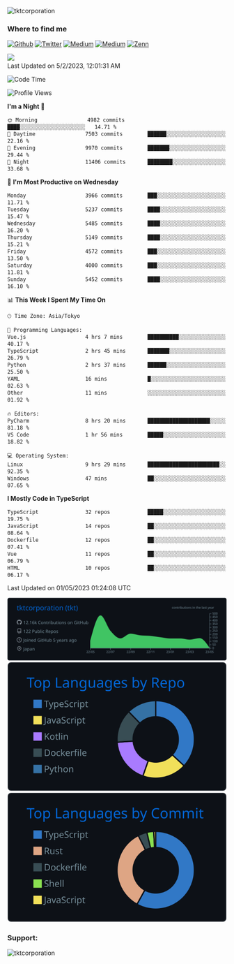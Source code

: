 <p align="left"> <img src="https://komarev.com/ghpvc/?username=tktcorporation&label=Profile%20views&color=0e75b6&style=flat" alt="tktcorporation" /> </p>

<h3>Where to find me</h3>
<p>
<a href="https://github.com/tktcorporation" target="_blank"><img alt="Github" src="https://img.shields.io/badge/GitHub-%2312100E.svg?&style=for-the-badge&logo=Github&logoColor=white" /></a>
<a href="https://twitter.com/tktcorporation" target="_blank"><img alt="Twitter" src="https://img.shields.io/badge/twitter-%231DA1F2.svg?&style=for-the-badge&logo=twitter&logoColor=white" /></a>
<a href="https://www.linkedin.com/in/tktcorporation" target="_blank"><img alt="Medium" src="https://img.shields.io/badge/linkdin-0a66c2.svg?&style=for-the-badge&logo=linkedin&logoColor=white" /></a>
<a href="https://qiita.com/tktcorporation" target="_blank"><img alt="Medium" src="https://img.shields.io/badge/qiita-55C500.svg?&style=for-the-badge&logo=qiita&logoColor=white" /></a>
<a href="https://zenn.dev/tktcorporation" target="_blank"><img alt="Zenn" src="https://img.shields.io/badge/Zenn-3EA8FF.svg?&style=for-the-badge&logo=Zenn&logoColor=white" /></a>
</p>

<!--START_SECTION:lapras-card-->
<a href="https://lapras.com/public/tktcorporation" target="_blank" rel="noopener noreferrer"><img src="https://lapras-card-generator.vercel.app/api/svg?e=3.89&b=3.48&i=3.58&b1=%23232323&b2=%236d6d6d&i1=%23212121&i2=%23818181&l=en" width="300" ></a>  
Last Updated on 5/2/2023, 12:01:31 AM
<!--END_SECTION:lapras-card-->
  
<!--START_SECTION:waka-->
![Code Time](http://img.shields.io/badge/Code%20Time-942%20hrs%2033%20mins-blue)

![Profile Views](http://img.shields.io/badge/Profile%20Views-4-blue)

**I'm a Night 🦉** 

```text
🌞 Morning                4982 commits        ████░░░░░░░░░░░░░░░░░░░░░   14.71 % 
🌆 Daytime                7503 commits        ██████░░░░░░░░░░░░░░░░░░░   22.16 % 
🌃 Evening                9970 commits        ███████░░░░░░░░░░░░░░░░░░   29.44 % 
🌙 Night                  11406 commits       ████████░░░░░░░░░░░░░░░░░   33.68 % 
```
📅 **I'm Most Productive on Wednesday** 

```text
Monday                   3966 commits        ███░░░░░░░░░░░░░░░░░░░░░░   11.71 % 
Tuesday                  5237 commits        ████░░░░░░░░░░░░░░░░░░░░░   15.47 % 
Wednesday                5485 commits        ████░░░░░░░░░░░░░░░░░░░░░   16.20 % 
Thursday                 5149 commits        ████░░░░░░░░░░░░░░░░░░░░░   15.21 % 
Friday                   4572 commits        ███░░░░░░░░░░░░░░░░░░░░░░   13.50 % 
Saturday                 4000 commits        ███░░░░░░░░░░░░░░░░░░░░░░   11.81 % 
Sunday                   5452 commits        ████░░░░░░░░░░░░░░░░░░░░░   16.10 % 
```


📊 **This Week I Spent My Time On** 

```text
🕑︎ Time Zone: Asia/Tokyo

💬 Programming Languages: 
Vue.js                   4 hrs 7 mins        ██████████░░░░░░░░░░░░░░░   40.17 % 
TypeScript               2 hrs 45 mins       ███████░░░░░░░░░░░░░░░░░░   26.79 % 
Python                   2 hrs 37 mins       ██████░░░░░░░░░░░░░░░░░░░   25.50 % 
YAML                     16 mins             █░░░░░░░░░░░░░░░░░░░░░░░░   02.63 % 
Other                    11 mins             ░░░░░░░░░░░░░░░░░░░░░░░░░   01.92 % 

🔥 Editors: 
PyCharm                  8 hrs 20 mins       ████████████████████░░░░░   81.18 % 
VS Code                  1 hr 56 mins        █████░░░░░░░░░░░░░░░░░░░░   18.82 % 

💻 Operating System: 
Linux                    9 hrs 29 mins       ███████████████████████░░   92.35 % 
Windows                  47 mins             ██░░░░░░░░░░░░░░░░░░░░░░░   07.65 % 
```

**I Mostly Code in TypeScript** 

```text
TypeScript               32 repos            █████░░░░░░░░░░░░░░░░░░░░   19.75 % 
JavaScript               14 repos            ██░░░░░░░░░░░░░░░░░░░░░░░   08.64 % 
Dockerfile               12 repos            ██░░░░░░░░░░░░░░░░░░░░░░░   07.41 % 
Vue                      11 repos            ██░░░░░░░░░░░░░░░░░░░░░░░   06.79 % 
HTML                     10 repos            ██░░░░░░░░░░░░░░░░░░░░░░░   06.17 % 
```




 Last Updated on 01/05/2023 01:24:08 UTC
<!--END_SECTION:waka-->

[![](https://raw.githubusercontent.com/tktcorporation/tktcorporation/master/profile-summary-card-output/github_dark/0-profile-details.svg)](https://github.com/vn7n24fzkq/github-profile-summary-cards)
[![](https://raw.githubusercontent.com/tktcorporation/tktcorporation/master/profile-summary-card-output/github_dark/1-repos-per-language.svg)](https://github.com/vn7n24fzkq/github-profile-summary-cards) [![](https://raw.githubusercontent.com/tktcorporation/tktcorporation/master/profile-summary-card-output/github_dark/2-most-commit-language.svg)](https://github.com/vn7n24fzkq/github-profile-summary-cards)

<h3 align="left">Support:</h3>
<p><a href="https://www.buymeacoffee.com/tktcorporation"> <img align="left" src="https://cdn.buymeacoffee.com/buttons/v2/default-yellow.png" height="50" width="210" alt="tktcorporation" /></a></p><br><br>
